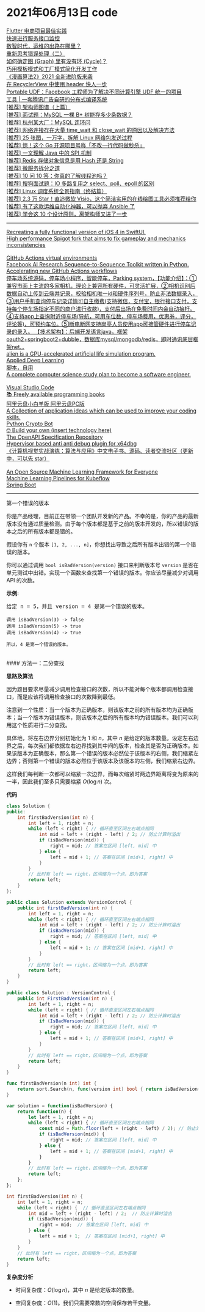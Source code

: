 # 2021年06月13日 code
<a href="https://toutiao.io/k/aldjzoo">Flutter 电商项目最佳实践</a><br /><a href="https://toutiao.io/k/ndgl5lb">快速进行服务接口监控</a><br /><a href="https://toutiao.io/k/l2o49j6">数智时代，运维的出路在哪里？</a><br /><a href="https://toutiao.io/k/0ruh5co">重新思考错误处理（二）</a><br /><a href="https://toutiao.io/k/97ce002">如何确定图 (Graph) 里有没有环 (Cycle)？</a><br /><a href="https://toutiao.io/k/nvp0ljg">巧用模板模式和工厂模式简化开发工作</a><br /><a href="https://toutiao.io/k/j7va8p6">《漫画算法2》2021 全新进阶版来袭</a><br /><a href="https://toutiao.io/k/j73iidw">在 RecyclerView 中使用 header 快人一步</a><br /><a href="https://toutiao.io/k/y2jt2d4">Portable UDF：Facebook 工程师为了解决不同计算引擎 UDF 统一的项目</a><br /><a href="https://toutiao.io/k/ae2auhz">工具 | 一套腾讯广告自研的分布式编译系统</a><br /><a href="https://toutiao.io/k/xha1t37">[推荐] 架构师图谱（上篇）</a><br /><a href="https://toutiao.io/k/85kvlje">[推荐] 面试题：MySQL 一棵 B+ 树能存多少条数据？</a><br /><a href="https://toutiao.io/k/xjnx4kp">[推荐] 杭州某大厂：MySQL 连环问</a><br /><a href="https://toutiao.io/k/b9vlrcu">[推荐] 网络连接存在大量 time_wait 和 close_wait 的原因以及解决方法</a><br /><a href="https://toutiao.io/k/z26byeu">[推荐] 25 张图，一万字，拆解 Linux 网络包发送过程</a><br /><a href="https://toutiao.io/k/qnyxbs9">[推荐] 惊！这个 Go 开源项目号称「不改一行代码做秒杀」</a><br /><a href="https://toutiao.io/k/3xscqep">[推荐] 一文理解 Java 中的 SPI 机制</a><br /><a href="https://toutiao.io/k/2rcud9q">[推荐] Redis 存储对象信息是用 Hash 还是 String</a><br /><a href="https://toutiao.io/k/mr1knwm">[推荐] 微服务拆分之道</a><br /><a href="https://toutiao.io/k/b70jpzu">[推荐] 10 问 10 答：你真的了解线程池吗？</a><br /><a href="https://toutiao.io/k/d6e55fr">[推荐] 搜狗面试题：IO 多路复用之 select、poll、epoll 的区别</a><br /><a href="https://toutiao.io/k/ow2rhiz">[推荐] Linux 调度系统全景指南（终结篇）</a><br /><a href="https://toutiao.io/k/msg8jaf">[推荐] 2.3 万 Star！直追微软 Visio，这个简洁实用的在线绘图工具必须推荐给你</a><br /><a href="https://toutiao.io/k/d139zzl">[推荐] 有了这款运维自动化神器，可以抛弃 Ansible 了</a><br /><a href="https://toutiao.io/k/wwmsd4f">[推荐] 学会这 10 个设计原则，离架构师又进了一步</a><br /><hr /><a href="https://github.com/zzanehip/The-OldOS-Project">Recreating a fully functional version of iOS 4 in SwiftUI.</a><br /><a href="https://github.com/PaperMC/Paper">High performance Spigot fork that aims to fix gameplay and mechanics inconsistencies</a><br /><a href="https://github.com/madMAx43v3r/chia-plotter"></a><br /><a href="https://github.com/actions/virtual-environments">GitHub Actions virtual environments</a><br /><a href="https://github.com/pytorch/fairseq">Facebook AI Research Sequence-to-Sequence Toolkit written in Python.</a><br /><a href="https://github.com/actions/starter-workflows">Accelerating new GitHub Actions workflows</a><br /><a href="https://github.com/981011512/--">停车场系统源码，停车场小程序，智能停车，Parking system，【功能介绍】：①兼容市面上主流的多家相机，理论上兼容所有硬件，可灵活扩展，②相机识别后数据自动上传到云端并记录，校验相机唯一id和硬件序列号，防止非法数据录入，③用户手机查询停车记录详情可自主缴费(支持微信，支付宝，银行接口支付，支持每个停车场指定不同的商户进行收款)，支付后出场在免费时间内会自动抬杆。④支持app上查询附近停车场(导航，可用车位数，停车场费用，优惠券，评分，评论等)，可预约车位。⑤断电断网支持岗亭人员使用app可接管硬件进行停车记录的录入。 【技术架构】：后端开发语言java，框架oauth2+springboot2+dubble，数据库mysql/mongodb/redis，即时通讯底层框架net…</a><br /><a href="https://github.com/chrxh/alien">alien is a GPU-accelerated artificial life simulation program.</a><br /><a href="https://github.com/maziarraissi/Applied-Deep-Learning">Applied Deep Learning</a><br /><a href="https://github.com/yangtingxiao/QuantumultX">脚本，自用</a><br /><a href="https://github.com/jwasham/coding-interview-university">A complete computer science study plan to become a software engineer.</a><br /><a href="https://github.com/peng-zhihui/XUAN-Bike"></a><br /><a href="https://github.com/microsoft/vscode">Visual Studio Code</a><br /><a href="https://github.com/login?return_to=%2FEbookFoundation%2Ffree-programming-books">📚 Freely available programming books</a><br /><a href="https://github.com/liupan1890/aliyunpan">阿里云盘小白羊版 阿里云盘PC版</a><br /><a href="https://github.com/florinpop17/app-ideas">A Collection of application ideas which can be used to improve your coding skills.</a><br /><a href="https://github.com/whittlem/pycryptobot">Python Crypto Bot</a><br /><a href="https://github.com/danistefanovic/build-your-own-x">🤓 Build your own (insert technology here)</a><br /><a href="https://github.com/OAI/OpenAPI-Specification">The OpenAPI Specification Repository</a><br /><a href="https://github.com/Air14/HyperHide">Hypervisor based anti anti debug plugin for x64dbg</a><br /><a href="https://github.com/Charmve/computer-vision-in-action">《计算机视觉实战演练：算法与应用》中文电子书、源码、读者交流社区（更新中，可以先 star）</a><br /><a href="https://github.com/wuzhi04/MyActions"></a><br /><a href="https://github.com/tensorflow/tensorflow">An Open Source Machine Learning Framework for Everyone</a><br /><a href="https://github.com/kubeflow/pipelines">Machine Learning Pipelines for Kubeflow</a><br /><a href="https://github.com/spring-projects/spring-boot">Spring Boot</a><br /><hr />第一个错误的版本<br /><p>你是产品经理，目前正在带领一个团队开发新的产品。不幸的是，你的产品的最新版本没有通过质量检测。由于每个版本都是基于之前的版本开发的，所以错误的版本之后的所有版本都是错的。</p>

<p>假设你有 <code>n</code> 个版本 <code>[1, 2, ..., n]</code>，你想找出导致之后所有版本出错的第一个错误的版本。</p>

<p>你可以通过调用&nbsp;<code>bool isBadVersion(version)</code>&nbsp;接口来判断版本号 <code>version</code> 是否在单元测试中出错。实现一个函数来查找第一个错误的版本。你应该尽量减少对调用 API 的次数。</p>

<p><strong>示例:</strong></p>

<pre>给定 n = 5，并且 version = 4 是第一个错误的版本。

<code>调用 isBadVersion(3) -&gt; false
调用 isBadVersion(5)&nbsp;-&gt; true
调用 isBadVersion(4)&nbsp;-&gt; true

所以，4 是第一个错误的版本。&nbsp;</code></pre>
<br />#### 方法一：二分查找

**思路及算法**

因为题目要求尽量减少调用检查接口的次数，所以不能对每个版本都调用检查接口，而是应该将调用检查接口的次数降到最低。

注意到一个性质：当一个版本为正确版本，则该版本之前的所有版本均为正确版本；当一个版本为错误版本，则该版本之后的所有版本均为错误版本。我们可以利用这个性质进行二分查找。

具体地，将左右边界分别初始化为 $1$ 和 $n$，其中 $n$ 是给定的版本数量。设定左右边界之后，每次我们都依据左右边界找到其中间的版本，检查其是否为正确版本。如果该版本为正确版本，那么第一个错误的版本必然位于该版本的右侧，我们缩紧左边界；否则第一个错误的版本必然位于该版本及该版本的左侧，我们缩紧右边界。

这样我们每判断一次都可以缩紧一次边界，而每次缩紧时两边界距离将变为原来的一半，因此我们至多只需要缩紧 $O(\log n)$ 次。

**代码**

```C++ [sol1-C++]
class Solution {
public:
    int firstBadVersion(int n) {
        int left = 1, right = n;
        while (left < right) { // 循环直至区间左右端点相同
            int mid = left + (right - left) / 2; // 防止计算时溢出
            if (isBadVersion(mid)) {
                right = mid; // 答案在区间 [left, mid] 中
            } else {
                left = mid + 1; // 答案在区间 [mid+1, right] 中
            }
        }
        // 此时有 left == right，区间缩为一个点，即为答案
        return left;
    }
};
```

```Java [sol1-Java]
public class Solution extends VersionControl {
    public int firstBadVersion(int n) {
        int left = 1, right = n;
        while (left < right) { // 循环直至区间左右端点相同
            int mid = left + (right - left) / 2; // 防止计算时溢出
            if (isBadVersion(mid)) {
                right = mid; // 答案在区间 [left, mid] 中
            } else {
                left = mid + 1; // 答案在区间 [mid+1, right] 中
            }
        }
        // 此时有 left == right，区间缩为一个点，即为答案
        return left;
    }
}
```

```C# [sol1-C#]
public class Solution : VersionControl {
    public int FirstBadVersion(int n) {
        int left = 1, right = n;
        while (left < right) { // 循环直至区间左右端点相同
            int mid = left + (right - left) / 2; // 防止计算时溢出
            if (IsBadVersion(mid)) {
                right = mid; // 答案在区间 [left, mid] 中
            } else {
                left = mid + 1; // 答案在区间 [mid+1, right] 中
            }
        }
        // 此时有 left == right，区间缩为一个点，即为答案
        return left;
    }
}
```

```go [sol1-Golang]
func firstBadVersion(n int) int {
    return sort.Search(n, func(version int) bool { return isBadVersion(version) })
}
```

```JavaScript [sol1-JavaScript]
var solution = function(isBadVersion) {
    return function(n) {
        let left = 1, right = n;
        while (left < right) { // 循环直至区间左右端点相同
            const mid = Math.floor(left + (right - left) / 2); // 防止计算时溢出
            if (isBadVersion(mid)) {
                right = mid; // 答案在区间 [left, mid] 中
            } else {
                left = mid + 1; // 答案在区间 [mid+1, right] 中
            }
        }
        // 此时有 left == right，区间缩为一个点，即为答案
        return left;
    };
};
```

```C [sol1-C]
int firstBadVersion(int n) {
    int left = 1, right = n;
    while (left < right) {  // 循环直至区间左右端点相同
        int mid = left + (right - left) / 2;  // 防止计算时溢出
        if (isBadVersion(mid)) {
            right = mid;  // 答案在区间 [left, mid] 中
        } else {
            left = mid + 1;  // 答案在区间 [mid+1, right] 中
        }
    }
    // 此时有 left == right，区间缩为一个点，即为答案
    return left;
}
```

**复杂度分析**

- 时间复杂度：$O(\log n)$，其中 $n$ 是给定版本的数量。

- 空间复杂度：$O(1)$。我们只需要常数的空间保存若干变量。